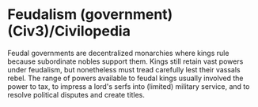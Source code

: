 # Feudalism (government) (Civ3)/Civilopedia

Feudal governments are decentralized monarchies where kings rule because subordinate nobles support them. Kings still retain vast powers under feudalism, but nonetheless must tread carefully lest their vassals rebel. The range of powers available to feudal kings usually involved the power to tax, to impress a lord's serfs into (limited) military service, and to resolve political disputes and create titles.